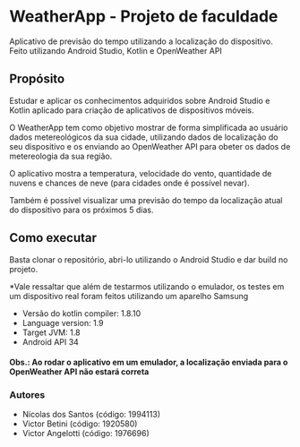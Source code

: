 # WeatherApp - Projeto de faculdade

Aplicativo de previsão do tempo utilizando a localização do dispositivo. Feito utilizando Android Studio, Kotlin e OpenWeather API

## Propósito

Estudar e aplicar os conhecimentos adquiridos sobre Android Studio e Kotlin aplicado para criação de aplicativos de dispositivos móveis.

O WeatherApp tem como objetivo mostrar de forma simplificada ao usuário dados metereológicos da sua cidade, utilizando dados de localização do seu dispositivo e os enviando ao OpenWeather API para obeter os dados de metereologia da sua região.

O aplicativo mostra a temperatura, velocidade do vento, quantidade de nuvens e chances de neve (para cidades onde é possível nevar).

Também é possível visualizar uma previsão do tempo da localização atual do dispositivo para os próximos 5 dias.

## Como executar

Basta clonar o repositório, abri-lo utilizando o Android Studio e dar build no projeto.

*Vale ressaltar que além de testarmos utilizando o emulador, os testes em um dispositivo real foram feitos utilizando um aparelho Samsung

- Versão do kotlin compiler: 1.8.10
- Language version: 1.9
- Target JVM: 1.8
- Android API 34

#### Obs.: Ao rodar o aplicativo em um emulador, a localização enviada para o OpenWeather API não estará correta

### Autores
- Nícolas dos Santos (código: 1994113)
- Victor Betini (código: 1920580)
- Victor Angelotti (código: 1976696)
